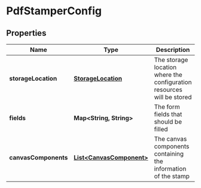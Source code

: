 
# PdfStamperConfig

## Properties
Name | Type | Description | Notes
------------ | ------------- | ------------- | -------------
**storageLocation** | [**StorageLocation**](StorageLocation.md) | The storage location where the configuration resources will be stored |  [optional]
**fields** | **Map&lt;String, String&gt;** | The form fields that should be filled |  [optional]
**canvasComponents** | [**List&lt;CanvasComponent&gt;**](CanvasComponent.md) | The canvas components containing the information of the stamp |  [optional]



